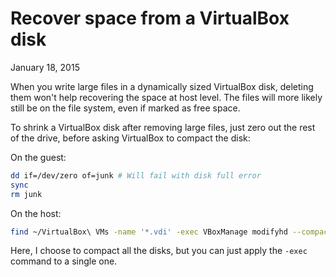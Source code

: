 Recover space from a VirtualBox disk
====================================
January 18, 2015

When you write large files in a dynamically sized  VirtualBox disk,
deleting them won't help recovering the space at host level. The files
will more likely still be on the file system, even if marked as free
space.

To shrink a VirtualBox disk after removing large files, just zero out
the rest of the drive, before asking VirtualBox to compact the disk:

On the guest:

```sh
dd if=/dev/zero of=junk # Will fail with disk full error
sync
rm junk
```

On the host:

```sh
find ~/VirtualBox\ VMs -name '*.vdi' -exec VBoxManage modifyhd --compact  {} \;
```

Here, I choose to compact all the disks, but you can just apply the
`-exec` command to a single one.
